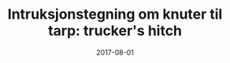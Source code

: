 ---
title: "Intruksjonstegning om knuter til tarp: trucker's hitch"
date: 2017-08-01
categories:
    - svart hvit
tags: 
    - instruksjon
---